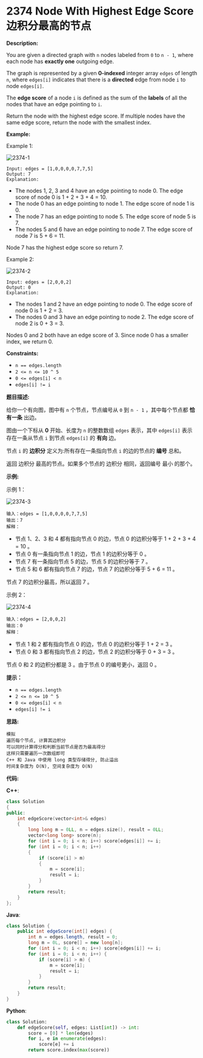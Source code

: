 # 2374 Node With Highest Edge Score 边积分最高的节点

__Description:__

You are given a directed graph with `n` nodes labeled from `0` to `n - 1`, where each node has __exactly one__ outgoing edge.

The graph is represented by a given __0-indexed__ integer array `edges` of length `n`, where `edges[i]` indicates that there is a __directed__ edge from node `i` to node `edges[i]`.

The __edge score__ of a node `i` is defined as the sum of the __labels__ of all the nodes that have an edge pointing to `i`.

Return the node with the highest edge score. If multiple nodes have the same edge score, return the node with the smallest index.

__Example:__

Example 1:

![2374-1](https://assets.leetcode.com/uploads/2022/06/20/image-20220620195403-1.png)

```text
Input: edges = [1,0,0,0,0,7,7,5]
Output: 7
Explanation:
```

- The nodes 1, 2, 3 and 4 have an edge pointing to node 0. The edge score of node 0 is 1 + 2 + 3 + 4 = 10.
- The node 0 has an edge pointing to node 1. The edge score of node 1 is 0.
- The node 7 has an edge pointing to node 5. The edge score of node 5 is 7.
- The nodes 5 and 6 have an edge pointing to node 7. The edge score of node 7 is 5 + 6 = 11.

Node 7 has the highest edge score so return 7.

Example 2:

![2374-2](https://assets.leetcode.com/uploads/2022/06/20/image-20220620200212-3.png)

```text
Input: edges = [2,0,0,2]
Output: 0
Explanation:
```

- The nodes 1 and 2 have an edge pointing to node 0. The edge score of node 0 is 1 + 2 = 3.
- The nodes 0 and 3 have an edge pointing to node 2. The edge score of node 2 is 0 + 3 = 3.

Nodes 0 and 2 both have an edge score of 3. Since node 0 has a smaller index, we return 0.

__Constraints:__

- `n == edges.length`
- `2 <= n <= 10 ^ 5`
- `0 <= edges[i] < n`
- `edges[i] != i`

__题目描述:__

给你一个有向图，图中有 `n` 个节点，节点编号从 `0` 到 `n - 1` ，其中每个节点都 __恰有一条__ 出边。

图由一个下标从 __0__ 开始、长度为 `n` 的整数数组 `edges` 表示，其中 `edges[i]` 表示存在一条从节点 `i` 到节点 `edges[i]` 的 __有向__ 边。

节点 `i` 的 __边积分__ 定义为:所有存在一条指向节点 `i` 的边的节点的 __编号__ 总和。

返回 边积分 最高的节点。如果多个节点的 边积分 相同，返回编号 最小 的那个。

__示例:__

示例 1：

![2374-3](https://assets.leetcode.com/uploads/2022/06/20/image-20220620195403-1.png)

```text
输入：edges = [1,0,0,0,0,7,7,5]
输出：7
解释：
```

- 节点 1、2、3 和 4 都有指向节点 0 的边，节点 0 的边积分等于 1 + 2 + 3 + 4 = 10 。
- 节点 0 有一条指向节点 1 的边，节点 1 的边积分等于 0 。
- 节点 7 有一条指向节点 5 的边，节点 5 的边积分等于 7 。
- 节点 5 和 6 都有指向节点 7 的边，节点 7 的边积分等于 5 + 6 = 11 。

节点 7 的边积分最高，所以返回 7 。

示例 2：

![2374-4](https://assets.leetcode.com/uploads/2022/06/20/image-20220620200212-3.png)

```text
输入：edges = [2,0,0,2]
输出：0
解释：
```

- 节点 1 和 2 都有指向节点 0 的边，节点 0 的边积分等于 1 + 2 = 3 。
- 节点 0 和 3 都有指向节点 2 的边，节点 2 的边积分等于 0 + 3 = 3 。

节点 0 和 2 的边积分都是 3 。由于节点 0 的编号更小，返回 0 。

__提示：__

- `n == edges.length`
- `2 <= n <= 10 ^ 5`
- `0 <= edges[i] < n`
- `edges[i] != i`

__思路:__

```text
模拟
遍历每个节点, 计算其边积分
可以同时计算得分和判断当前节点是否为最高得分
这样只需要遍历一次数组即可
C++ 和 Java 中使用 long 类型存储得分, 防止溢出
时间复杂度为 O(N), 空间复杂度为 O(N)
```

__代码:__

__C++__:

```C++
class Solution 
{
public:
    int edgeScore(vector<int>& edges) 
    {
        long long m = 0LL, n = edges.size(), result = 0LL;
        vector<long long> score(n);
        for (int i = 0; i < n; i++) score[edges[i]] += i;
        for (int i = 0; i < n; i++) 
        {
            if (score[i] > m) 
            {
                m = score[i];
                result = i;
            }
        }
        return result;
    }
};
```

__Java__:

```Java
class Solution {
    public int edgeScore(int[] edges) {
        int n = edges.length, result = 0;
        long m = 0L, score[] = new long[n];
        for (int i = 0; i < n; i++) score[edges[i]] += i;
        for (int i = 0; i < n; i++) {
            if (score[i] > m) {
                m = score[i];
                result = i;
            }
        }
        return result;
    }
}
```

__Python__:

```Python
class Solution:
    def edgeScore(self, edges: List[int]) -> int:
        score = [0] * len(edges)
        for i, e in enumerate(edges):
            score[e] += i
        return score.index(max(score))
```
